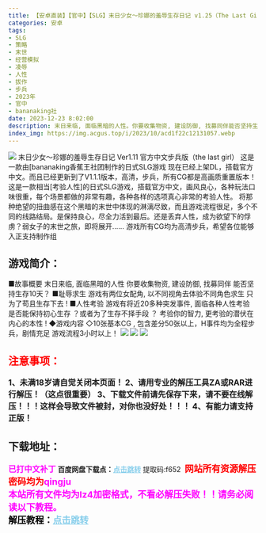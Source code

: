 ```yaml
---
title: 【安卓直装】【官中】【SLG】末日少女～珍娜的羞辱生存日记 v1.25（The Last Girl v1.25）
categories: 安卓
tags:
- SLG
- 策略
- 末世
- 经营模拟
- 凌辱
- 人性
- 拔作
- 步兵
- 2023年
- 官中
- bananaking社
date: 2023-12-23 8:02:00
description: 末日来临, 面临黑暗的人性。你要收集物资, 建设防御, 找募同伴能否坚持生存10天？耻辱求生，游戏有两位女配角, 以不同视角去体验不同角色求生只为了苟且生存下去 !10张基本CG , 包含差分50张以上，H事件均为全程步兵，剧情充足。游戏流程3小时以上！
index_img: https://img.acgus.top/i/2023/10/acd1f22c12131057.webp
---
```

![](https://img.acgus.top/i/2023/10/acd1f22c12131057.webp)
末日少女～珍娜的羞辱生存日记 Ver1.11 官方中文步兵版（the last girl）
这是一款由[bananaking香蕉王社团制作的日式SLG游戏
现在已经上架DL，搭载官方中文。而且已经更新到了V1.1.1版本，高清，步兵，所有CG都是高画质重置版本！
这是一款相当[考验人性]的日式SLG游戏，搭载官方中文，画风良心，各种玩法口味很重，每个场景都做的非常有趣，各种各样的选项真心非常的考验人性。
将那种绝望的扭曲感在这个黑暗的末世中体现的淋漓尽致，而且游戏流程很足，多个不同的线路结局。是保持良心，尽全力活到最后。还是丢弃人性，成为欲望下的俘虏？弱女子的末世之旅，即将展开……
游戏所有CG均为高清步兵，希望各位能够入正支持制作组

## 游戏简介：
■故事概要
末日来临, 面临黑暗的人性
你要收集物资, 建设防御, 找募同伴
能否坚持生存10天？
■耻辱求生
游戏有两位女配角, 以不同视角去体验不同角色求生
只为了苟且生存下去 !
■人性考验
游戏有将近20多种突发事件, 面临各种人性考验
是否能保持初心生存 ？或者为了生存不择手段 ？
考验你的智力, 更考验的潜伏在内心的本性 !
◆游戏内容
◇10张基本CG , 包含差分50张以上，H事件均为全程步兵，剧情充足
游戏流程3小时以上！
![](https://img.acgus.top/i/2023/10/be59a59ce7131103.webp)
![](https://img.acgus.top/i/2023/10/3dac3f0602131101.webp)
![](https://img.acgus.top/i/2023/10/806b214392131059.webp)






## <font color=#FF0000 >注意事项：</font>
<font size=3><b>1、未满18岁请自觉关闭本页面！
2、请用专业的解压工具ZA或RAR进行解压！（这点很重要）
3、下载文件前请先保存下来，请不要在线解压！！！这样会导致文件被封，对你也没好处！！！
4、有能力请支持正版！</b></font>

## 下载地址：
<font color=#FF00FF size=3><b>已打中文补丁</b></font>
<b>百度网盘下载点：</b><a href="https://pan.baidu.com/s/1UWygwR8u1_mE06gX1pFbUw?pwd=f652" style="color: #87CEEB;"><b>点击跳转</b></a> 提取码:f652
<a style="padding: 0" href="https://post.qingju.org/AD/"><img style="max-width:100%" src="https://img.acgus.top/i/2024/07/478f689b8021d8d499ab43d21acf137a.gif" alt=""></a>
<b><font color=#FF0000 size=4>网站所有资源解压密码均为</b></font><b><font color=#FF00FF size=4>qingju</font><font color=#FF0000 ></font></b><br><b><font color=#FF00FF size=4>本站所有文件均为lz4加密格式，不看必解压失败！！请务必阅读以下教程。</b></font><br><b><font color=#000 size=4>解压教程：</b><a href="https://post.qingju.org/tutorial/000/" style="color: #87CEEB;"><b>点击跳转</b></a>
